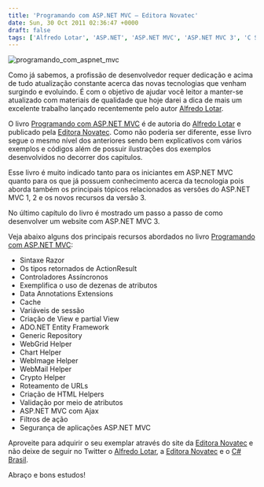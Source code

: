```yaml
---
title: 'Programando com ASP.NET MVC – Editora Novatec'
date: Sun, 30 Oct 2011 02:36:47 +0000
draft: false
tags: ['Alfredo Lotar', 'ASP.NET', 'ASP.NET MVC', 'ASP.NET MVC 3', 'C Sharp', 'C#', 'C#', 'Entity Framework', 'Entity Framework', 'HTML Helpers', 'LINQ', 'Livros', 'MVC', 'MVC', 'Novatec Editora', 'Programando com ASP.NET MVC', 'Razor', 'Resenha', 'Resenhas']
---
```


![](https://raphaelcardoso.com.br/wp-content/uploads/2011/10/programando_com_aspnet_mvc-233x300.jpg "programando_com_aspnet_mvc")

Como já sabemos, a profissão de desenvolvedor requer dedicação e acima de tudo atualização constante acerca das novas tecnologias que venham surgindo e evoluindo. É com o objetivo de ajudar você leitor a manter-se atualizado com materiais de qualidade que hoje darei a dica de mais um excelente trabalho lançado recentemente pelo autor [Alfredo Lotar](http://twitter.com/alfredolotar).

O livro [Programando com ASP.NET MVC](https://novatec.com.br/livros/programando-aspnet-mvc/) é de autoria do [Alfredo Lotar](http://twitter.com/alfredolotar) e publicado pela [Editora Novatec](http://www.novatec.com.br). Como não poderia ser diferente, esse livro segue o mesmo nível dos anteriores sendo bem explicativos com vários exemplos e códigos além de possuir ilustrações dos exemplos desenvolvidos no decorrer dos capitulos.

Esse livro é muito indicado tanto para os iniciantes em ASP.NET MVC quanto para os que já possuem conhecimento acerca da tecnologia pois aborda também os principais tópicos relacionados as versões do ASP.NET MVC 1, 2 e os novos recursos da versão 3.

No último capítulo do livro é mostrado um passo a passo de como desenvolver um website com ASP.NET MVC 3.

  

Veja abaixo alguns dos principais recursos abordados no livro [Programando com ASP.NET MVC](https://novatec.com.br/livros/programando-aspnet-mvc/):

*   Sintaxe Razor
*   Os tipos retornados de ActionResult
*   Controladores Assíncronos
*   Exemplifica o uso de dezenas de atributos
*   Data Annotations Extensions
*   Cache
*   Variáveis de sessão
*   Criação de View e partial View
*   ADO.NET Entity Framework
*   Generic Repository
*   WebGrid Helper
*   Chart Helper
*   WebImage Helper
*   WebMail Helper
*   Crypto Helper
*   Roteamento de URLs
*   Criação de HTML Helpers
*   Validação por meio de atributos
*   ASP.NET MVC com Ajax
*   Filtros de ação
*   Segurança de aplicações ASP.NET MVC

Aproveite para adquirir o seu exemplar através do site da [Editora Novatec](http://www.novatec.com.br) e não deixe de seguir no Twitter o [Alfredo Lotar](http://twitter.com/AlfredoLotar), a [Editora Novatec](http://twitter.com/novateceditora) e o [C# Brasil](http://twitter.com/csharpbrasil).

Abraço e bons estudos!